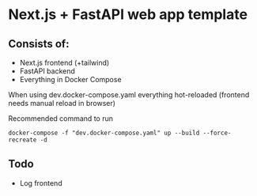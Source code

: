 # Next.js + FastAPI web app template
## Consists of:
- Next.js frontend (+tailwind)
- FastAPI backend
- Everything in Docker Compose

When using dev.docker-compose.yaml everything hot-reloaded (frontend needs manual reload in browser)

Recommended command to run
```
docker-compose -f "dev.docker-compose.yaml" up --build --force-recreate -d
```

## Todo
- Log frontend

